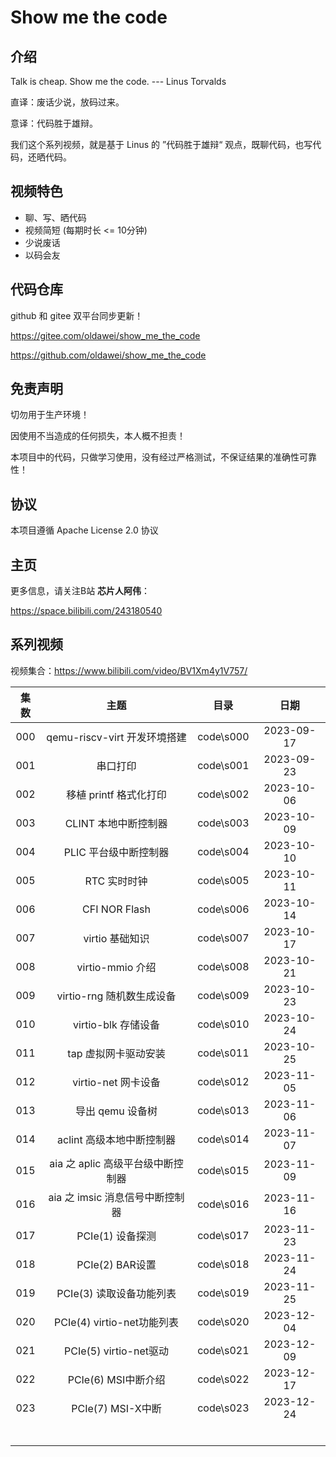 # Show me the code

## 介绍

Talk is cheap. Show me the code. --- Linus Torvalds

直译：废话少说，放码过来。

意译：代码胜于雄辩。

我们这个系列视频，就是基于 Linus 的 ”代码胜于雄辩“ 观点，既聊代码，也写代码，还晒代码。



## 视频特色

- 聊、写、晒代码
- 视频简短  (每期时长 <= 10分钟)
- 少说废话 
- 以码会友



## 代码仓库

github 和 gitee 双平台同步更新！

https://gitee.com/oldawei/show_me_the_code

https://github.com/oldawei/show_me_the_code



## 免责声明

切勿用于生产环境！

因使用不当造成的任何损失，本人概不担责！

本项目中的代码，只做学习使用，没有经过严格测试，不保证结果的准确性可靠性！



## 协议

本项目遵循 Apache License 2.0 协议



## 主页

更多信息，请关注B站 **芯片人阿伟**：

https://space.bilibili.com/243180540



## 系列视频

视频集合：https://www.bilibili.com/video/BV1Xm4y1V757/

| 集数 |               主题                |   目录    |    日期    |
| :--: | :-------------------------------: | :-------: | :--------: |
| 000  |   qemu-riscv-virt 开发环境搭建    | code\s000 | 2023-09-17 |
| 001  |             串口打印              | code\s001 | 2023-09-23 |
| 002  |      移植 printf 格式化打印       | code\s002 | 2023-10-06 |
| 003  |       CLINT 本地中断控制器        | code\s003 | 2023-10-09 |
| 004  |       PLIC 平台级中断控制器       | code\s004 | 2023-10-10 |
| 005  |           RTC 实时时钟            | code\s005 | 2023-10-11 |
| 006  |           CFI NOR Flash           | code\s006 | 2023-10-14 |
| 007  |          virtio 基础知识          | code\s007 | 2023-10-17 |
| 008  |         virtio-mmio 介绍          | code\s008 | 2023-10-21 |
| 009  |     virtio-rng 随机数生成设备     | code\s009 | 2023-10-23 |
| 010  |        virtio-blk 存储设备        | code\s010 | 2023-10-24 |
| 011  |       tap 虚拟网卡驱动安装        | code\s011 | 2023-10-25 |
| 012  |        virtio-net 网卡设备        | code\s012 | 2023-11-05 |
| 013  |         导出 qemu 设备树          | code\s013 | 2023-11-06 |
| 014  |     aclint 高级本地中断控制器     | code\s014 | 2023-11-07 |
| 015  | aia 之 aplic 高级平台级中断控制器 | code\s015 | 2023-11-09 |
| 016  |  aia 之 imsic 消息信号中断控制器  | code\s016 | 2023-11-16 |
| 017  |         PCIe(1) 设备探测          | code\s017 | 2023-11-23 |
| 018  |          PCIe(2) BAR设置          | code\s018 | 2023-11-24 |
| 019  |     PCIe(3) 读取设备功能列表      | code\s019 | 2023-11-25 |
| 020  |    PCIe(4) virtio-net功能列表     | code\s020 | 2023-12-04 |
| 021  |      PCIe(5) virtio-net驱动       | code\s021 | 2023-12-09 |
| 022  |        PCIe(6) MSI中断介绍        | code\s022 | 2023-12-17 |
| 023  |         PCIe(7) MSI-X中断         | code\s023 | 2023-12-24 |
|      |                                   |           |            |
|      |                                   |           |            |
|      |                                   |           |            |
|      |                                   |           |            |
|      |                                   |           |            |
|      |                                   |           |            |



